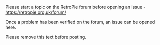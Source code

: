 Please start a topic on the RetroPie forum before opening an issue - https://retropie.org.uk/forum/

Once a problem has been verified on the forum, an issue can be opened here.

Please remove this text before posting.
